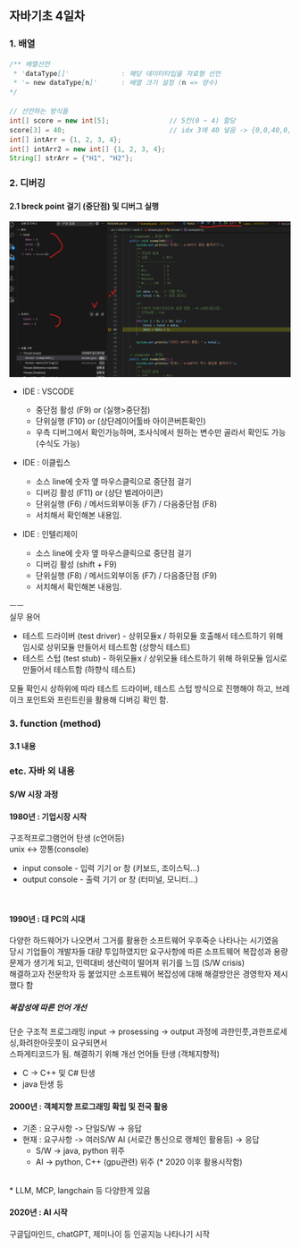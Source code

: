 ## 자바기초 4일차

### 1. 배열
```java
/** 배열선언 
 * 'dataType[]'             : 해당 데이터타입을 자료형 선언
 * '= new dataType[n]'      : 배열 크기 설정 (n => 양수) 
*/

// 선언하는 방식들
int[] score = new int[5];               // 5칸(0 ~ 4) 할당
score[3] = 40;                          // idx 3에 40 넣음 -> {0,0,40,0,0}
int[] intArr = {1, 2, 3, 4};            
int[] intArr2 = new int[] {1, 2, 3, 4};            
String[] strArr = {"H1", "H2"};    
```

### 2. 디버깅
#### 2.1 breck point 걸기 (중단점) 및 디버그 실행
![디버깅 이미지](./../../assets/img/0724/0724_디버깅.png)
* IDE : VSCODE
    - 중단점 활성 (F9) or (실행>중단점)
    - 단위실행 (F10) or (상단레이어툴바 아이콘버튼확인)
    - 우측 디버그에서 확인가능하며, 조사식에서 원하는 변수만 골라서 확인도 가능 (수식도 가능)

* IDE : 이클립스
    - 소스 line에 숫자 옆 마우스클릭으로 중단점 걸기
    - 디버깅 활성 (F11) or (상단 벌레아이콘)
    - 단위실행 (F6) / 메서드외부이동 (F7) / 다음중단점 (F8)
    - 서치해서 확인해본 내용임.

* IDE : 인텔리제이 
    - 소스 line에 숫자 옆 마우스클릭으로 중단점 걸기
    - 디버깅 활성 (shift + F9) 
    - 단위실행 (F8) / 메서드외부이동 (F7) / 다음중단점 (F9)
    - 서치해서 확인해본 내용임.

ㅡㅡ <br>
실무 용어
* 테스트 드라이버 (test driver) - 상위모듈x / 하위모듈 호출해서 테스트하기 위해 임시로 상위모듈 만들어서 테스트함 (상향식 테스트)
* 테스트 스텁 (test stub) - 하위모듈x / 상위모듈 테스트하기 위해 하위모듈 임시로 만들어서 테스트함 (하향식 테스트)

모듈 확인시 상하위에 따라 테스트 드라이버, 테스트 스텁 방식으로 진행해야 하고, 브레이크 포인트와 프린트린을 활용해 디버깅 확인 함.


### 3. function (method)

#### 3.1 내용





### etc. 자바 외 내용

#### S/W 시장 과정

#### 1980년 : 기업시장 시작
구조적프로그램언어 탄생 (c언어등) <br>
unix <-> 깡통(console)
* input console - 입력 기기 or 창 (키보드, 조이스틱...)
* output console - 출력 기기 or 창 (터미널, 모니터...)

<br>

#### 1990년 : 대 PC의 시대
다양한 하드웨어가 나오면서 그거를 활용한 소프트웨어 우후죽순 나타나는 시기였음 <br>
당시 기업들이 개발자들 대량 투입하였지만 요구사항에 따른 소프트웨어 복잡성과 용량 문제가 생기게 되고, 인력대비 생산력이 떨어져 위기를 느낌 (S/W crisis)<br>
해결하고자 전문학자 등 붙었지만 소프트웨어 복잡성에 대해 해결방안은 경영학자 제시했다 함<br>

##### 복잡성에 따른 언어 개선
단순 구조적 프로그래밍 input -> prosessing -> output 과정에 과한인풋,과한프로세싱,화려한아웃풋이 요구되면서 <br>
스파게티코드가 됨. 해결하기 위해 개선 언어들 탄생 (객체지향적)
* C -> C++ 및 C# 탄생
* java 탄생 등

#### 2000년 : 객체지향 프로그래밍 확립 및 전국 활용

* 기존 : 요구사항 -> 단일S/W -> 응답
* 현재 : 요구사항 -> 여러S/W AI (서로간 통신으로 랭체인 활용등) -> 응답
    * S/W -> java, python 위주
    * AI -> python, C++ (gpu관련) 위주 (* 2020 이후 활용시작함)

<br>
* LLM, MCP, langchain 등 다양한게 있음

#### 2020년 : AI 시작

구글딥마인드, chatGPT, 제미나이 등 인공지능 나타나기 시작 <br>
